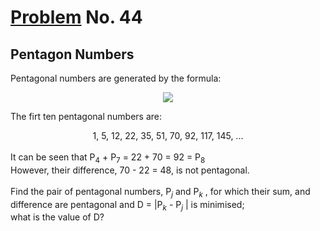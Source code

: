# [Problem](https://projecteuler.net/problem=44) No. 44

## Pentagon Numbers

Pentagonal numbers are generated by the formula:

<!-- $$
P_n = \frac{n(3n-1)}{2}
$$ --> 

<div align="center">
    <img style="background: white;" src="https://render.githubusercontent.com/render/math?math=P_n%20%3D%20%5Cdfrac%7Bn(3n-1)%7D%7B2%7D%0D">
</div>

The firt ten pentagonal numbers are:
<div align="center">
    1, 5, 12, 22, 35, 51, 70, 92, 117, 145, ...
</div>
<br>
It can be seen that P<sub>4</sub> + P<sub>7</sub> = 22 + 70 = 92 = P<sub>8</sub><br>
However, their difference, 70 - 22 = 48, is not pentagonal.
<br>
<br>
Find the pair of pentagonal numbers, P<var><sub>j</sub></var> and P<var><sub>k</sub></var> , for which their sum, and difference are pentagonal and D = |P<var><sub>k</sub></var> - P<var><sub>j</sub></var> | is minimised;<br>
what is the value of D?
